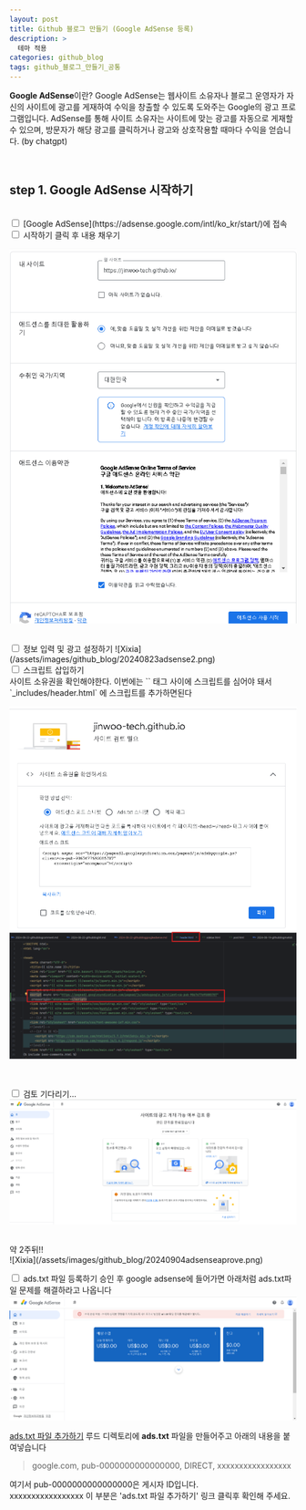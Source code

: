 ```yaml
---
layout: post
title: Github 블로그 만들기 (Google AdSense 등록)
description: >
  테마 적용
categories: github_blog
tags: github_블로그_만들기_공통
---
```

**Google AdSense**이란?
Google AdSense는 웹사이트 소유자나 블로그 운영자가 자신의 사이트에 광고를 게재하여 수익을 창출할 수 있도록 도와주는 Google의 광고 프로그램입니다. 
AdSense를 통해 사이트 소유자는 사이트에 맞는 광고를 자동으로 게재할 수 있으며, 방문자가 해당 광고를 클릭하거나 광고와 상호작용할 때마다 수익을 얻습니다. (by chatgpt)

<br>

<h2>
    <span class = "jjw_h2_style">step 1. Google AdSense 시작하기 </span>
</h2>
<br>
<input type="checkbox">  [Google AdSense](https://adsense.google.com/intl/ko_kr/start/)에 접속
<br>
<input type="checkbox">  시작하기 클릭 후 내용 채우기  

![Xixia](/assets/images/github_blog/20240823adsense.png)

<br>
<input type="checkbox">  정보 입력 및 광고 설정하기 
![Xixia](/assets/images/github_blog/20240823adsense2.png)

<br>
<input type="checkbox">  스크립트 삽입하기 <br>
사이트 소유권을 확인해야한다.
이번에는 `<head></head>` 태그 사이에 스크립트를 심어야 돼서 `_includes/header.html` 에 스크립트를 추가하면된다
<br>

![Xixia](/assets/images/github_blog/20240823adsense3.png)
![Xixia](/assets/images/github_blog/20240823adsense4.png)

<br><br>
<input type="checkbox">  검토 기다리기...
![Xixia](/assets/images/github_blog/20240823adsense5.png)

<br>
약 2주뒤!!<br>
![Xixia](/assets/images/github_blog/20240904adsenseaprove.png)


<input type="checkbox">  ads.txt 파일 등록하기
승인 후 google adsense에 들어가면 아래처럼 ads.txt파일 문제를 해결하라고 나옵니다
![Xixia](/assets/images/github_blog/20240904adsenseafirstpage.png)

[ads.txt 파일 추가하기](https://support.google.com/adsense/answer/12171244)
루드 디렉토리에 **ads.txt** 파일을 만들어주고 아래의 내용을 붙여넣습니다 
> google.com, pub-0000000000000000, DIRECT, xxxxxxxxxxxxxxxxx <br>

여기서 pub-0000000000000000은 게시자 ID입니다.<br>
xxxxxxxxxxxxxxxxx 이 부분은 'ads.txt 파일 추가하기' 링크 클릭후 확인해 주세요.

